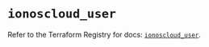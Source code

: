 # `ionoscloud_user`

Refer to the Terraform Registry for docs: [`ionoscloud_user`](https://registry.terraform.io/providers/ionos-cloud/ionoscloud/6.6.2/docs/resources/user).
